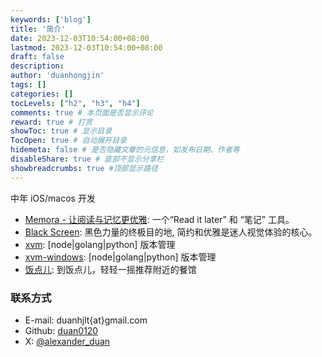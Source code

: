 ```yaml
---
keywords: ['blog']
title: '简介'
date: 2023-12-03T10:54:00+08:00
lastmod: 2023-12-03T10:54:00+08:00
draft: false
description: 
author: 'duanhongjin'
tags: []
categories: []
tocLevels: ["h2", "h3", "h4"]
comments: true # 本页面是否显示评论
reward: true # 打赏
showToc: true # 显示目录
TocOpen: true # 自动展开目录
hidemeta: false # 是否隐藏文章的元信息，如发布日期、作者等
disableShare: true # 底部不显示分享栏
showbreadcrumbs: true #顶部显示路径
---
```


中年 iOS/macos 开发

- [Memora - 让阅读与记忆更优雅](https://www.memora.top): 一个“Read it later” 和 “笔记” 工具。
- [Black Screen](https://www.blackscreennow.space): 黑色力量的终极目的地, 简约和优雅是迷人视觉体验的核心。
- [xvm](https://github.com/duan0120/xvm): [node|golang|python] 版本管理
- [xvm-windows](https://github.com/duan0120/xvm-windows): [node|golang|python] 版本管理
- [饭点儿](https://fandianer.crazykids.tech): 到饭点儿，轻轻一摇推荐附近的餐馆

### 联系方式

- E-mail: duanhjlt{at}gmail.com
- Github: [duan0120](https://github.com/duan0120)
- X: [@alexander_duan](https://x.com/alexander_duan)







